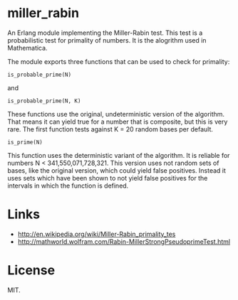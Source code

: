 
# miller_rabin

An Erlang module implementing the Miller-Rabin test. This test is a
probabilistic test for primality of numbers. It is the alogrithm used
in Mathematica.

The module exports three functions that can be used to check for
primality:

    is_probable_prime(N)

and

    is_probable_prime(N, K)

These functions use the original, undeterministic version of the
algorithm. That means it can yield true for a number that is
composite, but this is very rare. The first function tests against K =
20 random bases per default.

    is_prime(N)

This function uses the deterministic variant of the algorithm. It is
reliable for numbers N < 341,550,071,728,321. This version uses not
random sets of bases, like the original version, which could yield
false positives. Instead it uses sets which have been shown to not
yield false positives for the intervals in which the function is
defined.

# Links

* http://en.wikipedia.org/wiki/Miller-Rabin_primality_tes
* http://mathworld.wolfram.com/Rabin-MillerStrongPseudoprimeTest.html

# License

MIT.
